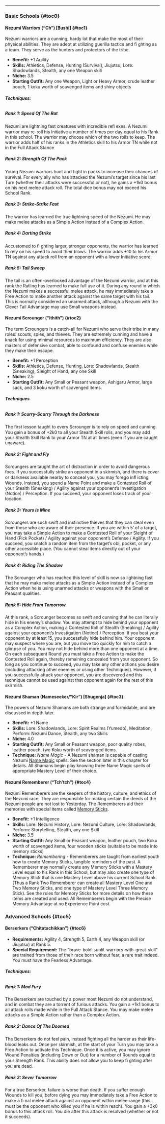 ---
### <span>Basic Schools</span> {#toc0}

#### <span>Nezumi Warriors (“Ch”) [Bushi]</span> {#toc1}

Nezumi warriors are a cunning, hardy lot that make the most of their physical abilities. They are adept at utilizing guerilla tactics and ﬁ ghting as a team. They serve as the hunters and protectors of the tribe.

- <strong>Beneﬁt:</strong> +1 Agility
- <strong>Skills:</strong> Athletics, Defense, Hunting (Survival), Jiujutsu, Lore: Shadowlands, Stealth, any one Weapon skill
- <strong>Niche:</strong> 3.5
- <strong>Starting Outﬁt:</strong> Any one Weapon, Light or Heavy Armor, crude leather pouch, 1 koku worth of scavenged items and shiny objects

###### <strong>Techniques:</strong>
##### Rank 1: Speed Of The Rat

Nezumi are lightning fast creatures with incredible reﬂ exes. A Nezumi warrior may re-roll his Initiative a number of times per day equal to his Rank in this school. The warrior may choose which of the two rolls to keep. The warrior adds half of his ranks in the Athletics skill to his Armor TN while not in the Full Attack Stance
##### Rank 2: Strength Of The Pack

Young Nezumi warriors hunt and ﬁght in packs to increase their chances of survival. For every ally who has attacked the Nezumi’s target since his last Turn (whether their attacks were successful or not), he gains a +1k0 bonus on his next melee attack roll. The total dice bonus may not exceed his School Rank.
##### Rank 3: Strike-Strike Fast

The warrior has learned the true lightning speed of the Nezumi. He may make melee attacks as a Simple Action instead of a Complex Action.
##### Rank 4: Darting Strike

Accustomed to ﬁ ghting larger, stronger opponents, the warrior has learned to rely on his speed to avoid their blows. The warrior adds +10 to his Armor TN against any attack roll from an opponent with a lower Initiative score.
##### Rank 5: Tail Sweep

The tail is an often-overlooked advantage of the Nezumi warrior, and at this rank the Ratling has learned to make full use of it. During any round in which the Nezumi makes a successful melee attack, he may immediately take a Free Action to make another attack against the same target with his tail. This is normally considered an unarmed attack, although a Nezumi with the Clever Tail Advantage may use Small weapons instead.
#### <span>Nezumi Scrounger (“Ithith”)</span> {#toc2}

The term Scroungers is a catch-all for Nezumi who serve their tribe in many roles: scouts, spies, and thieves. They are extremely cunning and have a knack for using minimal resources to maximum efﬁciency. They are also masters of defensive combat, able to confound and confuse enemies while they make their escape.

- <strong>Beneﬁt:</strong> +1 Perception
- <strong>Skills:</strong> Athletics, Defense, Hunting, Lore: Shadowlands, Stealth (Sneaking), Sleight of Hand, any one Skill
- <strong>Niche:</strong> 2.5
- <strong>Starting Outﬁt:</strong> Any Small or Peasant weapon, Ashigaru Armor, large sack, and 3 koku worth of scavenged items.

###### <strong>Techniques</strong>
##### Rank 1: Scurry-Scurry Through the Darkness

The ﬁrst lesson taught to every Scrounger is to rely on speed and cunning. You gain a bonus of +2k0 to all your Stealth Skill rolls, and you may add your Stealth Skill Rank to your Armor TN at all times (even if you are caught unaware).
##### Rank 2: Fight and Fly

Scroungers are taught the art of distraction in order to avoid dangerous foes. If you successfully strike an opponent in a skirmish, and there is cover or darkness available nearby to conceal you, you may forego inﬂ icting Wounds. Instead, you spend a Name Point and make a Contested Roll of your Stealth (Sneaking) / Agility against your opponent’s Investigation (Notice) / Perception. If you succeed, your opponent loses track of your location.
##### Rank 3: Yours Is Mine

Scroungers are such swift and instinctive thieves that they can steal even from those who are aware of their presence. If you are within 5’ of a target, you may take a Simple Action to make a Contested Roll of your Sleight of Hand (Pick Pocket) / Agility against your opponent’s Defense / Agility. If you succeed, you snatch a random item from the target’s obi, pocket, or any other accessible place. (You cannot steal items directly out of your opponent’s hands.)
##### Rank 4: Riding The Shadow

The Scrounger who has reached this level of skill is now so lightning fast that he may make melee attacks as a Simple Action instead of a Complex Action when he is using unarmed attacks or weapons with the Small or Peasant qualities.
##### Rank 5: Hide From Tomorrow

At this rank, a Scrounger becomes so swift and cunning that he can literally hide in his enemy’s shadow. You may attempt to hide behind your opponent as a Complex Action, making a Contested Roll of Stealth (Sneaking) / Agility against your opponent’s Investigation (Notice) / Perception. If you beat your opponent by at least 15, you successfully hide behind him. Your opponent may suspect where you are, but you move too quickly for him to catch a glimpse of you. You may not hide behind more than one opponent at a time. On each subsequent Round you must take a Free Action to make the Contested Roll again, thereby remaining concealed from your opponent. So long as you continue to succeed, you may take any other actions you desire (including attacking other enemies or using other Techniques). However, if you successfully attack your opponent, you are discovered and this technique cannot be used against that opponent again for the rest of this skirmish.
#### <span>Nezumi Shaman (Nameseeker/”Kir”) [Shugenja]</span> {#toc3}

The powers of Nezumi Shamans are both strange and formidable, and are discussed in depth later.

- <strong>Beneﬁt:</strong> +1 Name
- <strong>Skills:</strong> Lore: Shadowlands, Lore: Spirit Realms (Yumedo), Meditation, Perform: Nezumi Dance, Stealth, any two Skills
- <strong>Niche:</strong> 4.0
- <strong>Starting Outﬁt:</strong> Any Small or Peasant weapon, poor quality robes, leather pouch, two Koku worth of scavenged items.
- <strong>Technique:</strong> <em>Name Magic</em> - A Nezumi shaman is capable of casting Nezumi <a href="/l5r/name-magic">Name Magic</a> spells. See the section later in this chapter for details. All Shamans begin play knowing three Name Magic spells of appropriate Mastery Level of their choice.

#### <span>Nezumi Rememberer (“Tch’tch”)</span> {#toc4}

Nezumi Rememberers are the keepers of the history, culture, and ethics of the Nezumi race. They are responsible for making certain the deeds of the Nezumi people are not lost to Yesterday. The Rememberers aid their memories with special items called <a href="/l5r/memory-sticks">Memory Sticks</a>.

- <strong>Beneﬁt:</strong> +1 Intelligence
- <strong>Skills:</strong> Lore: Nezumi History, Lore: Nezumi Culture, Lore: Shadowlands, Perform: Storytelling, Stealth, any one Skill
- <strong>Niche:</strong> 3.5
- <strong>Starting Outﬁt:</strong> Any Small or Peasant weapon, leather pouch, two Koku worth of scavenged items, four wooden sticks (suitable to be made into memory sticks)
- <strong>Technique:</strong> <em>Remembering</em> - Rememberers are taught from earliest youth how to create Memory Sticks, tangible reminders of the past. A Rememberer may normally create any Memory Sticks with a Mastery Level equal to his Rank in this School, but may also create one type of Memory Stick that is one Mastery Level above his current School Rank. (Thus a Rank Two Rememberer can create all Mastery Level One and Two Memory Sticks, and one type of Mastery Level Three Memory Stick). See the rules for Memory Sticks for more details on how these items are created and used. All Rememberers begin with the Precise Memory Advantage at no Experience Point cost.

### <span>Advanced Schools</span> {#toc5}

#### <span>Berserkers (“Chitatachikkan”)</span> {#toc6}

- <strong>Requirements:</strong> Agility 4, Strength 5, Earth 4, any Weapon skill (or Jiujutsu) at Rank 5.
- <strong>Special Requirement:</strong> The “brave-bold-sunlit-warriors-with-great-skill” are trained from those of their race born without fear, a rare trait indeed. You must have the Fearless Advantage.

###### <strong>Techniques:</strong>
##### Rank 1: Mad Fury

The Berserkers are touched by a power most Nezumi do not understand, and in combat they are a torrent of furious attacks. You gain a +1k1 bonus to all attack rolls made while in the Full Attack Stance. You may make melee attacks as a Simple Action rather than a Complex Action.
##### Rank 2: Dance Of The Doomed

The Berserkers do not feel pain, instead ﬁghting all the harder as their life-blood leaks out. Once per skirmish, at the start of your Turn you may take a Free Action to activate this Technique. Once it is active, you may ignore Wound Penalties (including Down or Out) for a number of Rounds equal to your Strength Rank. This ability does not allow you to keep ﬁ ghting after you are dead.
##### Rank 3: Sever Tomorrow

For a true Berserker, failure is worse than death. If you suffer enough Wounds to kill you, before dying you may immediately take a Free Action to make a ﬁ nal melee attack against an opponent within melee range (this must be the opponent who killed you if he is within reach). You gain a +3k0 bonus to this attack roll. You die after this attack is resolved (whether or not it succeeds).
